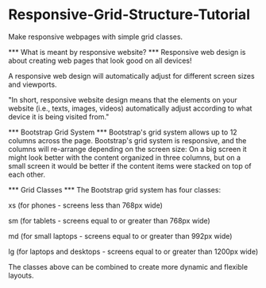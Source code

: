 # Responsive-Grid-Structure-Tutorial
Make responsive webpages with simple grid classes.


***  What is meant by responsive website?  ***
Responsive web design is about creating web pages that look good on all devices!

A responsive web design will automatically adjust for different screen sizes and viewports.

"In short, responsive website design means that the elements on your website (i.e., texts, images, videos) automatically adjust according to what device it is being visited from."


***  Bootstrap Grid System ***
Bootstrap's grid system allows up to 12 columns across the page. Bootstrap's grid system is responsive, and the columns will re-arrange depending on the screen size: On a big screen it might look better with the content organized in three columns, but on a small screen it would be better if the content items were stacked on top of each other.

***  Grid Classes  ***
The Bootstrap grid system has four classes:

xs (for phones - screens less than 768px wide)

sm (for tablets - screens equal to or greater than 768px wide)

md (for small laptops - screens equal to or greater than 992px wide)

lg (for laptops and desktops - screens equal to or greater than 1200px wide)

The classes above can be combined to create more dynamic and flexible layouts.
